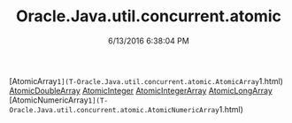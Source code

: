 ﻿---
title: Oracle.Java.util.concurrent.atomic
date: 6/13/2016 6:38:04 PM
---

[AtomicArray`1](T-Oracle.Java.util.concurrent.atomic.AtomicArray`1.html)
[AtomicDoubleArray](T-Oracle.Java.util.concurrent.atomic.AtomicDoubleArray.html)
[AtomicInteger](T-Oracle.Java.util.concurrent.atomic.AtomicInteger.html)
[AtomicIntegerArray](T-Oracle.Java.util.concurrent.atomic.AtomicIntegerArray.html)
[AtomicLongArray](T-Oracle.Java.util.concurrent.atomic.AtomicLongArray.html)
[AtomicNumericArray`1](T-Oracle.Java.util.concurrent.atomic.AtomicNumericArray`1.html)
